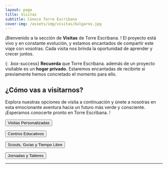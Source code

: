 ```yaml
---
layout: page
title: Visitas
subtitle: Conoce Torre Escribana
cover-img: /assets/img/visitas/bulgaros.jpg
---
```



¡Bienvenido a la sección de **Visitas** de <span class="letralogo"> Torre Escribana. </span>! El proyecto está vivo y en constante evolución, y estamos encantados de compartir este viaje con vosotras. Cada visita nos brinda la oportunidad de aprender y crecer juntos.


{: .box-success}
**Recuerda** que <span class="letralogo"> Torre Escribana. </span> además de un proyecto visitable es un **hogar privado.** Estaremos encantadas de recibirte si previamente hemos concretado el momento para ello.


## ¿Cómo vas a visitarnos?
Explora nuestras opciones de visita a continuación y únete a nosotras en esta emocionante aventura hacia un futuro más verde y consciente. ¡Esperamos conocerte pronto en <span class="letralogo"> Torre Escribana. </span>!



<a href="{{ '/visitas-individual ' | absolute_url  }}" ><button class="letralogo">Visitas Personalizadas</button>
</a>

<a href="{{ '/visitas-educa ' | absolute_url  }}"  ><button class="letralogo">Centros Educativos</button>
</a>

<a href="{{ '/visitas-scouts ' | absolute_url  }}"  ><button class="letralogo">Scouts, Guías y Tiempo Libre</button>
</a>

<a href="{{ '/visitas-talleres ' | absolute_url  }}"  ><button class="letralogo">Jornadas y Talleres</button>
</a>



<hr>



